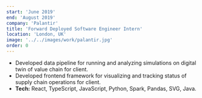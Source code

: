 ```yaml
---
start: 'June 2019'
end: 'August 2019'
company: 'Palantir'
title: 'Forward Deployed Software Engineer Intern'
location: 'London, UK'
image: '../../images/work/palantir.jpg'
order: 0
---
```


- Developed data pipeline for running and analyzing simulations on digital twin of value chain for client.
- Developed frontend framework for visualizing and tracking status of supply chain operations for client.
- **Tech:** React, TypeScript, JavaScript, Python, Spark, Pandas, SVG, Java.
